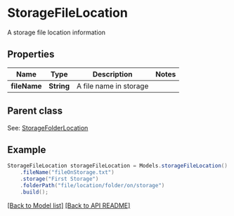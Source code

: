 
# StorageFileLocation

A storage file location information             

## Properties
Name | Type | Description | Notes
------------ | ------------- | ------------- | -------------
**fileName** | **String** | A file name in storage              | 

## Parent class

See: [StorageFolderLocation](StorageFolderLocation.md)


## Example
```java
StorageFileLocation storageFileLocation = Models.storageFileLocation()
    .fileName("fileOnStorage.txt")
    .storage("First Storage")
    .folderPath("file/location/folder/on/storage")
    .build();
```


[[Back to Model list]](Models.md) [[Back to API README]](README.md)


